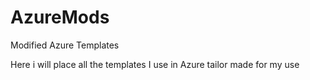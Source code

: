 # AzureMods
Modified Azure Templates

Here i will place all the templates I use in Azure tailor made for my use
